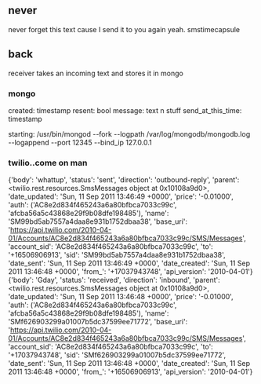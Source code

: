 ## never
never forget this text
cause I send it to you again
yeah.
smstimecapsule

## back
receiver takes an incoming text and stores it in mongo

### mongo
  created: timestamp
  resent: bool
  message: text n stuff
  send_at_this_time: timestamp

starting: /usr/bin/mongod --fork --logpath /var/log/mongodb/mongodb.log --logappend --port 12345 --bind_ip 127.0.0.1


### twilio..come on man
{'body': 'whattup', 'status': 'sent', 'direction': 'outbound-reply', 'parent': <twilio.rest.resources.SmsMessages object at 0x10108a9d0>, 'date_updated': 'Sun, 11 Sep 2011 13:46:49 +0000', 'price': '-0.01000', 'auth': ('AC8e2d834f465243a6a80bfbca7033c99c', 'afcba56a5c43868e29f9b08dfe198485'), 'name': 'SM99bd5ab7557a4daa8e931b1752dbaa38', 'base_uri': 'https://api.twilio.com/2010-04-01/Accounts/AC8e2d834f465243a6a80bfbca7033c99c/SMS/Messages', 'account_sid': 'AC8e2d834f465243a6a80bfbca7033c99c', 'to': '+16506906913', 'sid': 'SM99bd5ab7557a4daa8e931b1752dbaa38', 'date_sent': 'Sun, 11 Sep 2011 13:46:49 +0000', 'date_created': 'Sun, 11 Sep 2011 13:46:48 +0000', 'from_': '+17037943748', 'api_version': '2010-04-01'}
{'body': 'Gday', 'status': 'received', 'direction': 'inbound', 'parent': <twilio.rest.resources.SmsMessages object at 0x10108a9d0>, 'date_updated': 'Sun, 11 Sep 2011 13:46:48 +0000', 'price': '-0.01000', 'auth': ('AC8e2d834f465243a6a80bfbca7033c99c', 'afcba56a5c43868e29f9b08dfe198485'), 'name': 'SMf626903299a01007b5dc37599ee71772', 'base_uri': 'https://api.twilio.com/2010-04-01/Accounts/AC8e2d834f465243a6a80bfbca7033c99c/SMS/Messages', 'account_sid': 'AC8e2d834f465243a6a80bfbca7033c99c', 'to': '+17037943748', 'sid': 'SMf626903299a01007b5dc37599ee71772', 'date_sent': 'Sun, 11 Sep 2011 13:46:48 +0000', 'date_created': 'Sun, 11 Sep 2011 13:46:48 +0000', 'from_': '+16506906913', 'api_version': '2010-04-01'}

